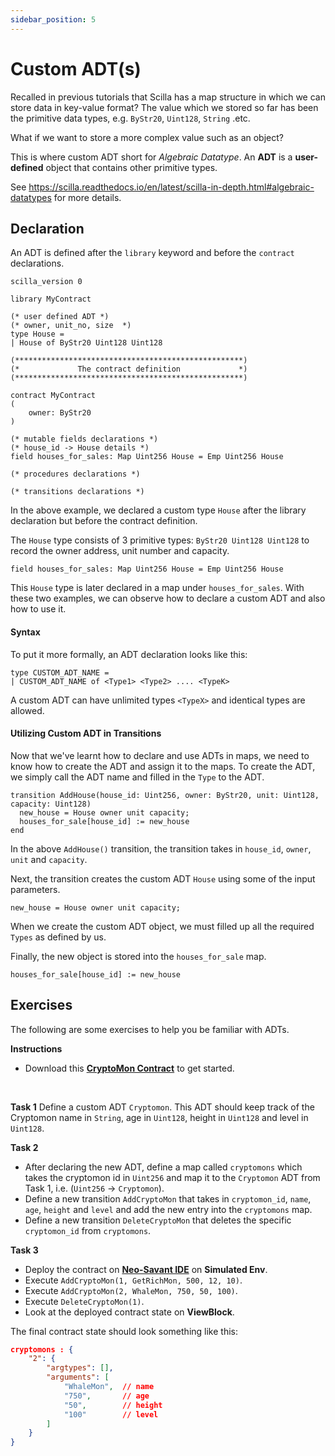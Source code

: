 ```yaml
---
sidebar_position: 5
---
```


# Custom ADT(s)
Recalled in previous tutorials that Scilla has a map structure in which we can store data in key-value format? The value which we stored so far has been the primitive data types, e.g. `ByStr20`, `Uint128`, `String` .etc. 

What if we want to store a more complex value such as an object? 

This is where custom ADT short for _Algebraic Datatype_. An **ADT** is a **user-defined** object that contains other primitive types.

See https://scilla.readthedocs.io/en/latest/scilla-in-depth.html#algebraic-datatypes for more details.

## Declaration
An ADT is defined after the `library` keyword and before the `contract` declarations.

```
scilla_version 0

library MyContract

(* user defined ADT *)
(* owner, unit_no, size  *)
type House =
| House of ByStr20 Uint128 Uint128 

(***************************************************)
(*             The contract definition             *)
(***************************************************)

contract MyContract
(
    owner: ByStr20
)

(* mutable fields declarations *)
(* house_id -> House details *)
field houses_for_sales: Map Uint256 House = Emp Uint256 House

(* procedures declarations *)

(* transitions declarations *)
```

In the above example, we declared a custom type `House` after the library declaration but before the contract definition. 

The `House` type consists of 3 primitive types: `ByStr20 Uint128 Uint128` to record the owner address, unit number and capacity. 

```
field houses_for_sales: Map Uint256 House = Emp Uint256 House
```

This `House` type is later declared in a map under `houses_for_sales`. With these two examples, we can observe how to declare a custom ADT and also how to use it.

#### Syntax
To put it more formally, an ADT declaration looks like this:

```
type CUSTOM_ADT_NAME =
| CUSTOM_ADT_NAME of <Type1> <Type2> .... <TypeK> 
```

A custom ADT can have unlimited types `<TypeX>` and identical types are allowed.

#### Utilizing Custom ADT in Transitions
Now that we've learnt how to declare and use ADTs in maps, we need to know how to create the ADT and assign it to the maps. To create the ADT, we simply call the ADT name and filled in the `Type` to the ADT.

```
transition AddHouse(house_id: Uint256, owner: ByStr20, unit: Uint128, capacity: Uint128)
  new_house = House owner unit capacity;
  houses_for_sale[house_id] := new_house
end
```

In the above `AddHouse()` transition, the transition takes in `house_id`, `owner`, `unit` and `capacity`. 

Next, the transition creates the custom ADT `House` using some of the input parameters.

```
new_house = House owner unit capacity;
```

When we create the custom ADT object, we must filled up all the required `Types` as defined by us.

Finally, the new object is stored into the `houses_for_sale` map.

```
houses_for_sale[house_id] := new_house
```


## Exercises

The following are some exercises to help you be familiar with ADTs.

**Instructions**
- Download this [**CryptoMon Contract**](https://github.com/teye/zilliqa-tldr-dapp-course/blob/main/exercises/chapter1/ch01_cryptomon_custom_adts.scilla) to get started.

<br/>

**Task 1**
Define a custom ADT `Cryptomon`. This ADT should keep track of the Cryptomon name in `String`, age in `Uint128`, height in `Uint128` and level in `Uint128`.


**Task 2**
- After declaring the new ADT, define a map called `cryptomons` which takes the cryptomon id in `Uint256` and map it to the `Cryptomon` ADT from Task 1, i.e. (`Uint256` -> `Cryptomon`).
- Define a new transition `AddCryptoMon` that takes in `cryptomon_id`, `name`, `age`, `height` and `level` and add the new entry into the `cryptomons` map.
- Define a new transition `DeleteCryptoMon` that deletes the specific `cryptomon_id` from `cryptomons`.

**Task 3**

- Deploy the contract on  [**Neo-Savant IDE**](https://ide.zilliqa.com/) on **Simulated Env**.
- Execute `AddCryptoMon(1, GetRichMon, 500, 12, 10)`.
- Execute `AddCryptoMon(2, WhaleMon, 750, 50, 100)`.
- Execute `DeleteCryptoMon(1)`.
- Look at the deployed contract state on **ViewBlock**.

The final contract state should look something like this:

```json
cryptomons : {
    "2": {
        "argtypes": [],
        "arguments": [
            "WhaleMon",  // name
            "750",       // age
            "50",        // height
            "100"        // level
        ]
    }
}
```
